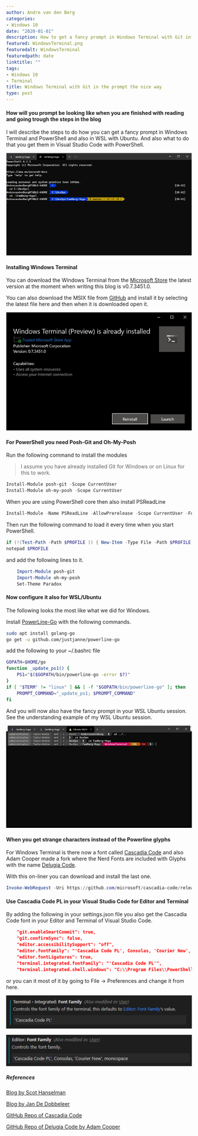 ```yaml
---
author: Andre van den Berg
categories:
- Windows 10
date: "2020-01-01"
description: How to get a fancy prompt in Windows Terminal with Git information
featured: WindowsTerminal.png
featuredalt: WindowsTerminal
featuredpath: date
linktitle: ""
tags:
- Windows 10
- Terminal
title: Windows Terminal with Git in the prompt the nice way
type: post
---
```


#### How will you prompt be looking like when you are finished with reading and going trough the steps in the blog

I will describe the steps to do how you can get a fancy prompt in Windows Terminal and PowerShell and also in WSL with Ubuntu. And also what to do that you get them in Visual Studio Code with PowerShell. 

![WindowsTerminal.002](images/WindowsTerminal.002.jpg "WindowsTerminal 002")

#### Installing Windows Terminal

You can download the Windows Terminal from the [Microsoft Store](https://www.microsoft.com/en-us/p/windows-terminal-preview/9n0dx20hk701) the latest version at the moment when writing this blog is v0.7.3451.0.

You can also download the MSIX file from [GitHub](https://github.com/microsoft/terminal/releases) and install it by selecting the latest file here and then when it is downloaded open it.

![WindowsTerminal.001](images/WindowsTerminal.001.jpg "WindowsTerminal 001")

#### For PowerShell you need Posh-Git and Oh-My-Posh

Run the following command to install the modules

> I assume you have already installed Git for Windows or on Linux for this to work.

```powershell
Install-Module posh-git -Scope CurrentUser
Install-Module oh-my-posh -Scope CurrentUser
```

When you are using PowerShell core then also install PSReadLine

```powershell
Install-Module -Name PSReadLine -AllowPrerelease -Scope CurrentUser -Force -SkipPublisherCheck
```

Then run the following command to load it every time when you start PowerShell.

```powershell
if (!(Test-Path -Path $PROFILE )) { New-Item -Type File -Path $PROFILE -Force }
notepad $PROFILE
```

and add the following lines to it.

```powershell
    Import-Module posh-git
    Import-Module oh-my-posh
    Set-Theme Paradox
```

#### Now configure it also for WSL/Ubuntu

The following looks the most like what we did for Windows.

Install [PowerLine-Go](https://github.com/justjanne/powerline-go?WT.mc_id=-blog-scottha) with the following commands.

```bash
sudo apt install golang-go
go get -u github.com/justjanne/powerline-go
```

add the following to your ~/.bashrc file

```bash
GOPATH=$HOME/go
function _update_ps1() {
    PS1="$($GOPATH/bin/powerline-go -error $?)"
}
if [ "$TERM" != "linux" ] && [ -f "$GOPATH/bin/powerline-go" ]; then
    PROMPT_COMMAND="_update_ps1; $PROMPT_COMMAND"
fi
```

And you will now also have the fancy prompt in your WSL Ubuntu session. See the understanding example of my WSL Ubuntu session.

![WindowsTerminal.003](images/WindowsTerminal.003.jpg "WindowsTerminal 003")

#### When you get strange characters instead of the Powerline glyphs

For Windows Terminal is there now a font called [Cascadia Code](https://github.com/microsoft/cascadia-code/releases) and also Adam Cooper made a fork where the Nerd Fonts are included with Glyphs with the name [Delugia Code](https://github.com/adam7/delugia-code/releases).

With this on-liner you can download and install the last one.

```powershell
Invoke-WebRequest -Uri https://github.com/microsoft/cascadia-code/releases/download/v1911.21/CascadiaPL.ttf -OutFile .\CascadiaPL.ttf; Start-Process CascadiaPL.ttf -Wait
```

#### Use Cascadia Code PL in your Visual Studio Code for Editor and Terminal

By adding the following in your settings.json file you also get the Cascadia Code font in your Editor and Terminal of Visual Studio Code.

```json
    "git.enableSmartCommit": true,
    "git.confirmSync": false,
    "editor.accessibilitySupport": "off",
    "editor.fontFamily": "'Cascadia Code PL', Consolas, 'Courier New', monospace",
    "editor.fontLigatures": true,
    "terminal.integrated.fontFamily": "'Cascadia Code PL'",
    "terminal.integrated.shell.windows": "C:\\Program Files\\PowerShell\\6\\pwsh.exe"
```

or you can it most of it by going to File -> Preferences and change it from here.

![WindowsTerminal.004](images/WindowsTerminal.004.jpg "WindowsTerminal 004")

![WindowsTerminal.005](images/WindowsTerminal.005.jpg "WindowsTerminal 005")

##### References

[Blog by Scot Hanselman](https://www.hanselman.com/blog/HowToMakeAPrettyPromptInWindowsTerminalWithPowerlineNerdFontsCascadiaCodeWSLAndOhmyposh.aspx)

[Blog by Jan De Dobbeleer](https://github.com/JanDeDobbeleer/oh-my-posh)

[GitHub Repo of Cascadia Code](https://github.com/microsoft/cascadia-code/releases)

[GitHub Repo of Delugia Code by Adam Cooper](https://github.com/adam7/delugia-code/releases)